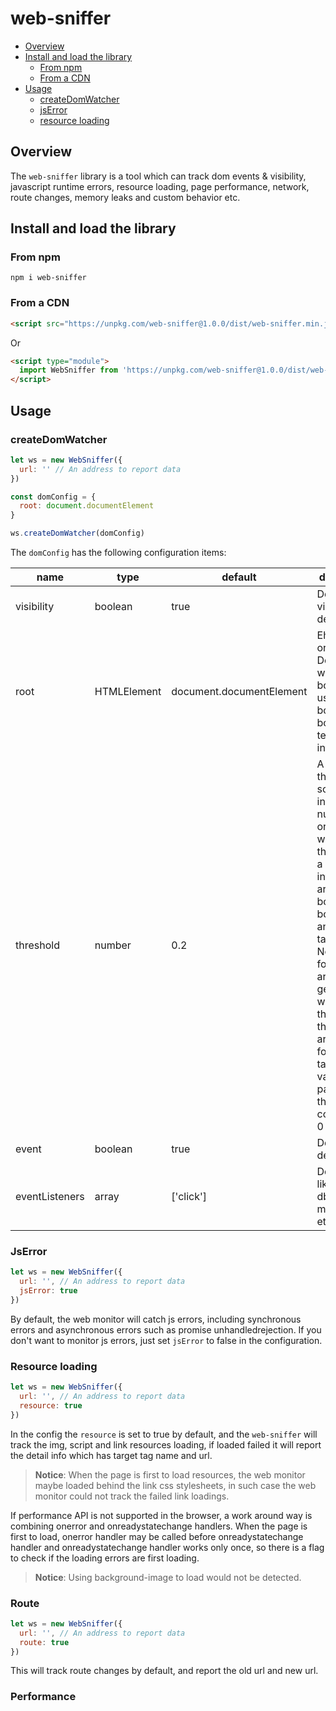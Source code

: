 # web-sniffer

- [Overview](#overview)
- [Install and load the library](#install-and-load-the-library)
  - [From npm](#from-npm)
  - [From a CDN](#from-a-cdn)
- [Usage](#usage)
  - [createDomWatcher](#createdomwatcher)
  - [jsError](#jserror)
  - [resource loading](#resource-loading)

## Overview

The `web-sniffer` library is a tool which can track dom events & visibility, javascript runtime errors, resource loading, 
page performance, network, route changes, memory leaks and custom behavior etc.

## Install and load the library
### From npm

```shell
npm i web-sniffer
```

### From a CDN

```html
<script src="https://unpkg.com/web-sniffer@1.0.0/dist/web-sniffer.min.js"></script>
```

Or

```html
<script type="module">
  import WebSniffer from 'https://unpkg.com/web-sniffer@1.0.0/dist/web-sniffer.esm.js'
</script>
```
## Usage

### createDomWatcher

```js
let ws = new WebSniffer({
  url: '' // An address to report data
})

const domConfig = {
  root: document.documentElement
}

ws.createDomWatcher(domConfig)
```

The `domConfig` has the following configuration items:

| name | type | default | description |
| ---- | ----- | ------ | ----------- |
| visibility | boolean | true | Dom visibility detection |
| root | HTMLElement | document.documentElement | Ehe Element or Document whose bounds are used as the bounding box when testing for intersection. |
| threshold | number | 0.2 | A list of thresholds, sorted in increasing numeric order, where each threshold is a ratio of intersection area to bounding box area of an observed target. Notifications for a target are generated when any of the thresholds are crossed for that target. If no value was passed to the constructor, 0 is used. |
| event | boolean | true | Dom event detection |
|  eventListeners | array | ['click'] | Dom events like click, dbclick, mouseenter etc. |

### JsError

```js
let ws = new WebSniffer({
  url: '', // An address to report data
  jsError: true
})
```

By default, the web monitor will catch js errors, including synchronous errors and asynchronous errors such as promise unhandledrejection.
If you don't want to monitor js errors, just set `jsError` to false in the configuration.

### Resource loading

```js
let ws = new WebSniffer({
  url: '', // An address to report data
  resource: true
})
```

In the config the `resource` is set to true by default, and the `web-sniffer` will track the img, script and link resources
loading, if loaded failed it will report the detail info which has target tag name and url.

> **Notice**: When the page is first to load resources, the web monitor maybe loaded behind the link css stylesheets, in such case the web monitor could not track the failed link loadings.

If performance API is not supported in the browser, a work around way is combining onerror and onreadystatechange handlers.
When the page is first to load, onerror handler may be called before onreadystatechange handler and onreadystatechange handler  works only once, so there is a flag to check if the loading errors are first loading.

> **Notice**: Using background-image to load would not be detected.

### Route

```js
let ws = new WebSniffer({
  url: '', // An address to report data
  route: true
})
```

This will track route changes by default, and report the old url and new url.

### Performance
